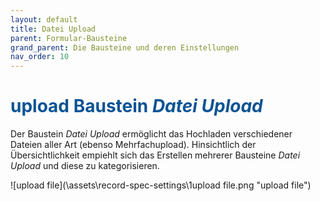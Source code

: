 ```yaml
---
layout: default
title: Datei Upload
parent: Formular-Bausteine
grand_parent: Die Bausteine und deren Einstellungen
nav_order: 10
---
```


# <span style="color:#0b5394"><span class="material-icons">upload</span> **Baustein *Datei Upload***</span>

Der Baustein *Datei Upload* ermöglicht das Hochladen verschiedener Dateien aller Art (ebenso Mehrfachupload).
Hinsichtlich der Übersichtlichkeit empiehlt sich das Erstellen mehrerer Bausteine *Datei Upload* und diese zu
kategorisieren.

![upload file](\assets\record-spec-settings\1upload file.png "upload file")